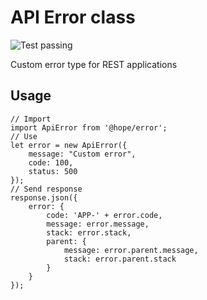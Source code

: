 API Error class
===========================
![Test passing](https://travis-ci.org/HopeUA/error.module.svg?branch=master)

Custom error type for REST applications

Usage
-----
    // Import
    import ApiError from '@hope/error';
    // Use
    let error = new ApiError({
        message: "Custom error",
        code: 100,
        status: 500
    });
    // Send response
    response.json({
        error: {
            code: 'APP-' + error.code,
            message: error.message,
            stack: error.stack,
            parent: {
                message: error.parent.message,
                stack: error.parent.stack
            }
        }
    });
